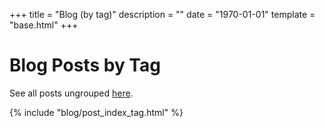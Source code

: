 +++
title = "Blog (by tag)"
description = ""
date = "1970-01-01"
template = "base.html"
+++

# Blog Posts by Tag

See all posts ungrouped [here](/blog).

{% include "blog/post_index_tag.html" %}
